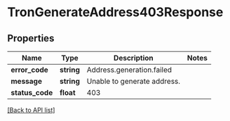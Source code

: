 # TronGenerateAddress403Response

## Properties

Name | Type | Description | Notes
------------ | ------------- | ------------- | -------------
**error_code** | **string** | Address.generation.failed |
**message** | **string** | Unable to generate address. |
**status_code** | **float** | 403 |

[[Back to API list]](../../README.md#api-endpoints)
